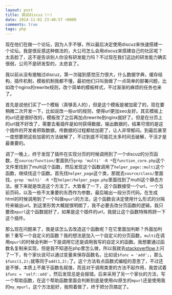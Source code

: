 ```yaml
---
layout: post
title: 调试discuz（一）
date: 2014-11-01 23:40:57 +0000
comments: true
tags: php
---
```


现在他们在做一个论坛，因为人手不够，所以最后决定使用discuz来快速搭建一个论坛。我是很反感这种做法的，大公司怎么会用discuz来搭建自己的社区呢？太丢脸了，这不是告诉别人你没有研发能力吗？不过现在我们这边的研发能力确实很弱，公司不是研发型的，太悲哀了。

我以前从没有接触过discuz，第一次碰到感觉压力很大，什么数据字典，缓存结构，插件机制，模板机制我都不懂，最初他们只叫我做了一点简单的部署问题，比如改个nginx的rewrite规则，改个简单的模板样式，不过渐渐的麻烦的任务也来了。

首先是说他们买了一个模板（真够丢人的），但是这个模板是被加密了的，现在要稍微二次开发一下，比如说改一些url的规则，使得url更加seo友好。其实模板上的url还是很好改的，模板改了之后再加点rewrite到nginx就好了。但是在分页上的url就不好改了，需要去看插件是如何获得数据，输出数据的，结果可恨的是这个插件的开发者把取数据，传数据的过程都给加密了，让人非常郁闷。到最后甚至一度想要把这些加密的方法破解了，不过到底不可能花太多时间去破解，干活才是最重要的。

调了一晚上，终于发现了插件在实现分页的时候调用到了一个discuz的分页函数，在`source/function/`里面执行`grep 'multi' -R *`在`function_core.php`这个文件里找到了multi这个函数，然后发现这个函数调用了`helper_page::multi`这个函数，继续找这个函数。首先找`helper_page`这个类，那就去`source/class/`里面找，`grep 'multi' -R *`在`helper/helper_page.php`里面找到了multi这个静态方法。接下来就是改造这个方法了。大致看了一下，这个函数接受一个url，一个当前页码，以及一些不太重要的东西作为参数，最后输出一段分页代码。在生成html的时候调用到了一个叫做`mpurl`的方法，这个函数会决定使用什么形式的分隔符来输出url。到这里形势大概就很明朗了，我不必要去改分页函数的逻辑，我只要改`mpurl`这个函数就好了，如果是这个插件的url，我就让这个函数特殊照顾一下这个插件。

那么现在问题来了，我是该怎么去改造这个函数呢？在它里面加判断？外面加判断？重写一个自定义的函数？我的想法是加入一个自定义的分页函数，`multi`在调用`mpurl`的时候会判断一下是调用它还是调用我写的自定义的函数。我想要通过函数名复制来实现，但是我不知道在php里怎么做，所以我就去[stackoverflow](http://stackoverflow.com/questions/26657161/can-i-assign-a-function-in-php)上问了一下，有个家伙说可以通过变量来保存函数名，比如说`$func = 'add';`，那么`$func(1,2);`就等同于`add(1,2);`了。这个方法有点函数式编程的意思了，不过还是不够，本质上不属于函数名赋值，而且对于调用类里的方法不起作用，我尝试着`$func = 'self::add'`，然后发现总是会报错。后来采用了另一个家伙的方法，写一个帮助函数，在这个帮助函数里面会判断到底是使用dz原生的`mpurl`还是使用我的`my_mpurl`，这个方法挺好，我照着做了，终于把分页搞定了。
